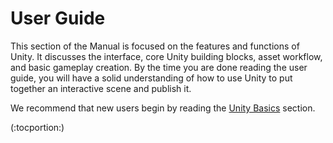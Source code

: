 User Guide
==========


This section of the Manual is focused on the features and functions of Unity.  It discusses the interface, core Unity building blocks, asset workflow, and basic gameplay creation.  By the time you are done reading the user guide, you will have a solid understanding of how to use Unity to put together an interactive scene and publish it.

We recommend that new users begin by reading the [Unity Basics](UnityBasics.md) section.

(:tocportion:)
